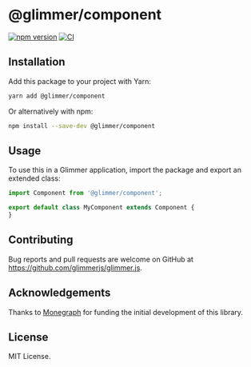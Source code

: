 # @glimmer/component

[![npm version](https://badge.fury.io/js/%40glimmer%2Fcomponent.svg)](https://badge.fury.io/js/%40glimmer%2Fcomponent)
[![CI](https://github.com/glimmerjs/glimmer.js/workflows/CI/badge.svg)](https://github.com/glimmerjs/glimmer.js/actions?query=workflow%3ACI)

## Installation

Add this package to your project with Yarn:

```bash
yarn add @glimmer/component
```

Or alternatively with npm:

```bash
npm install --save-dev @glimmer/component
```

## Usage

To use this in a Glimmer application, import the package and export an extended class:

```ts
import Component from '@glimmer/component';

export default class MyComponent extends Component {
}
```

## Contributing

Bug reports and pull requests are welcome on GitHub at https://github.com/glimmerjs/glimmer.js.

## Acknowledgements

Thanks to [Monegraph](http://monegraph.com) for funding the initial development
of this library.

## License

MIT License.
